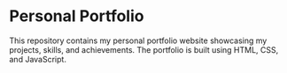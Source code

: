 # Personal Portfolio

This repository contains my personal portfolio website showcasing my projects, skills, and achievements. The portfolio is built using HTML, CSS, and JavaScript.
